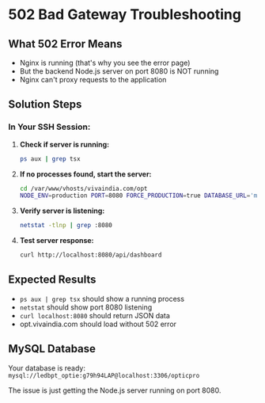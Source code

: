 # 502 Bad Gateway Troubleshooting

## What 502 Error Means
- Nginx is running (that's why you see the error page)
- But the backend Node.js server on port 8080 is NOT running
- Nginx can't proxy requests to the application

## Solution Steps

### In Your SSH Session:

1. **Check if server is running:**
   ```bash
   ps aux | grep tsx
   ```

2. **If no processes found, start the server:**
   ```bash
   cd /var/www/vhosts/vivaindia.com/opt
   NODE_ENV=production PORT=8080 FORCE_PRODUCTION=true DATABASE_URL='mysql://ledbpt_optie:g79h94LAP@localhost:3306/opticpro' npx tsx server/index.ts &
   ```

3. **Verify server is listening:**
   ```bash
   netstat -tlnp | grep :8080
   ```

4. **Test server response:**
   ```bash
   curl http://localhost:8080/api/dashboard
   ```

## Expected Results
- `ps aux | grep tsx` should show a running process
- `netstat` should show port 8080 listening  
- `curl localhost:8080` should return JSON data
- opt.vivaindia.com should load without 502 error

## MySQL Database
Your database is ready: `mysql://ledbpt_optie:g79h94LAP@localhost:3306/opticpro`

The issue is just getting the Node.js server running on port 8080.